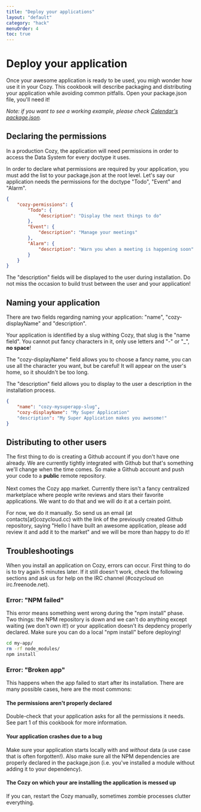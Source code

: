 ```yaml
---
title: "Deploy your applications"
layout: "default"
category: "hack"
menuOrder: 4
toc: true
---
```


# Deploy your application
Once your awesome application is ready to be used, you migh wonder how use it in your Cozy. This cookbook will describe packaging and distributing your application while avoiding common pitfalls.
Open your package.json file, you'll need it!


*Note: if you want to see a working example, please check [Calendar's package.json](https://github.com/mycozycloud/cozy-calendar/blob/master/package.json).*

## Declaring the permissions
In a production Cozy, the application will need permissions in order to access the Data System for every doctype it uses.

In order to declare what permissions are required by your application, you must add the list to your package.json at the root level. Let's say our application needs the permissions for the doctype "Todo", "Event" and "Alarm".

```json
{
    "cozy-permissions": {
        "Todo": {
            "description": "Display the next things to do"
        },
        "Event": {
            "description": "Manage your meetings"
        },
        "Alarm": {
            "description": "Warn you when a meeting is happening soon"
        }
    }
}
```

The "description" fields will be displayed to the user during installation. Do not miss the occasion to build trust between the user and your application!

## Naming your application
There are two fields regarding naming your application: "name", "cozy-displayName" and "description".

Your application is identified by a slug withing Cozy, that slug is the "name field". You cannot put fancy characters in it, only use letters and "-" or "_", **no space**!

The "cozy-displayName" field allows you to choose a fancy name, you can use all the character you want, but be careful! It will appear on the user's home, so it shouldn't be too long.

The "description" field allows you to display to the user a description in the installation process.

```json
{
    "name": "cozy-mysuperapp-slug",
    "cozy-displayName": "My Super Application"
    "description": "My Super Application makes you awesome!"
}
```

## Distributing to other users
The first thing to do is creating a Github account if you don't have one already. We are currently tightly integrated with Github but that's something we'll change when the time comes. So make a Github account and push your code to a **public** remote repository.
<br /><br />
Next comes the Cozy app market. Currently there isn't a fancy centralized marketplace where people write reviews and stars their favorite applications. We want to do that and we will do it at a certain point.

For now, we do it manually. So send us an email (at contacts[at]cozycloud.cc) with the link of the previously created Github repository, saying "Hello I have built an awesome application, please add review it and add it to the market" and we will be more than happy to do it!


## Troubleshootings
When you install an application on Cozy, errors can occur. First thing to do is to try again 5 minutes later. If it still doesn't work, check the following sections and ask us for help on the IRC channel (#cozycloud on irc.freenode.net).

### Error: "NPM failed"
This error means something went wrong during the "npm install" phase. Two things: the NPM repository is down and we can't do anything except waiting (we don't own it!) or your application doesn't its depdency properly declared. Make sure you can do a local "npm install" before deploying!

```bash
cd my-app/
rm -rf node_modules/
npm install
```

### Error: "Broken app"
This happens when the app failed to start after its installation. There are many possible cases, here are the most commons:

#### The permissions aren't properly declared
Double-check that your application asks for all the permissions it needs. See part 1 of this cookbook for more information.

#### Your application crashes due to a bug
Make sure your application starts locally with and *without* data (a use case that is often forgotten!).
Also make sure all the NPM dependencies are properly declared in the package.json (i.e. you've installed a module without adding it to your dependency).


#### The Cozy on which your are installing the application is messed up
If you can, restart the Cozy manually, sometimes zombie processes clutter everything.